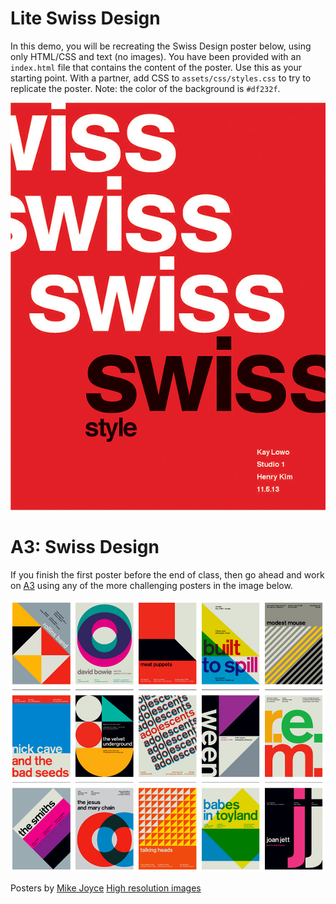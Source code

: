 # Lite Swiss Design

In this demo, you will be recreating the Swiss Design poster below, using only HTML/CSS and text (no images).
You have been provided with an `index.html` file that contains the content of the poster. Use this as your starting
point. With a partner, add CSS to `assets/css/styles.css` to try to replicate the poster. Note: the color of the background
is `#df232f`.

![Swiss](posters/swiss.jpg)

# A3: Swiss Design

If you finish the first poster before the end of class, then go ahead and work on [A3](https://docs.google.com/document/d/e/2PACX-1vTyxC8QLyEKx5TlT6LKVM3jx_8f0erQ1_3xlA6drn2vrGPoGENqtZCcoiNurLLh4jgfT9lOVX_9FfLo/pub) using any of the more challenging posters in the image below.

![More Posters](posters/more.png)

Posters by [Mike Joyce](http://www.stereotypenyc.com/) [High resolution images](https://www.swissted.com/)
